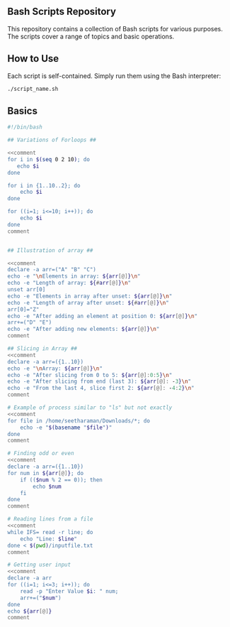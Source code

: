 ## Bash Scripts Repository

This repository contains a collection of Bash scripts for various purposes. The scripts cover a range of topics and basic operations.

## How to Use

Each script is self-contained. Simply run them using the Bash interpreter:

```bash
./script_name.sh
```
## Basics

```bash
#!/bin/bash

## Variations of Forloops ##

<<comment
for i in $(seq 0 2 10); do
   echo $i
done

for i in {1..10..2}; do
    echo $i
done

for ((i=1; i<=10; i++)); do
    echo $i
done
comment


## Illustration of array ##

<<comment
declare -a arr=("A" "B" "C")
echo -e "\nElements in array: ${arr[@]}\n"
echo -e "Length of array: ${#arr[@]}\n"
unset arr[0]
echo -e "Elements in array after unset: ${arr[@]}\n"
echo -e "Length of array after unset: ${#arr[@]}\n"
arr[0]="Z"
echo -e "After adding an element at position 0: ${arr[@]}\n"
arr+=("D" "E")
echo -e "After adding new elements: ${arr[@]}\n"
comment

## Slicing in Array ##
<<comment
declare -a arr=({1..10})
echo -e "\nArray: ${arr[@]}\n"
echo -e "After slicing from 0 to 5: ${arr[@]:0:5}\n"
echo -e "After slicing from end (last 3): ${arr[@]: -3}\n"
echo -e "From the last 4, slice first 2: ${arr[@]: -4:2}\n"
comment

# Example of process similar to "ls" but not exactly
<<comment
for file in /home/seetharaman/Downloads/*; do
    echo -e "$(basename "$file")"
done
comment

# Finding odd or even
<<comment
declare -a arr=({1..10})
for num in ${arr[@]}; do
    if (($num % 2 == 0)); then
        echo $num
    fi
done
comment

# Reading lines from a file
<<comment
while IFS= read -r line; do
    echo "Line: $line"
done < $(pwd)/inputfile.txt
comment

# Getting user input
<<comment
declare -a arr
for ((i=1; i<=3; i++)); do
    read -p "Enter Value $i: " num;
    arr+=("$num")
done
echo ${arr[@]}
comment


